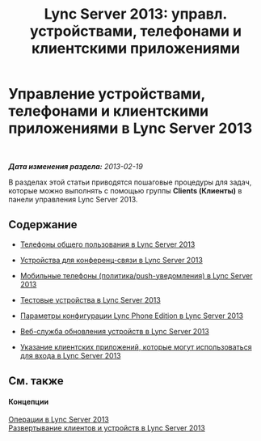 ﻿---
title: "Lync Server 2013: управл. устройствами, телефонами и клиентскими приложениями"
TOCTitle: Управление устройствами, телефонами и клиентскими приложениями
ms:assetid: 7c52ecc7-e0f6-4684-9fe8-ba45437a08e0
ms:mtpsurl: https://technet.microsoft.com/ru-ru/library/Gg521021(v=OCS.15)
ms:contentKeyID: 49310275
ms.date: 05/19/2016
mtps_version: v=OCS.15
ms.translationtype: HT
---

# Управление устройствами, телефонами и клиентскими приложениями в Lync Server 2013

 

_**Дата изменения раздела:** 2013-02-19_

В разделах этой статьи приводятся пошаговые процедуры для задач, которые можно выполнять с помощью группы **Clients (Клиенты)** в панели управления Lync Server 2013.

## Содержание

  - [Телефоны общего пользования в Lync Server 2013](lync-server-2013-common-area-phones.md)

  - [Устройства для конференц-связи в Lync Server 2013](lync-server-2013-conferencing-devices.md)

  - [Мобильные телефоны (политика/push-уведомления) в Lync Server 2013](lync-server-2013-mobile-phones-policy-push-notification.md)

  - [Тестовые устройства в Lync Server 2013](lync-server-2013-test-devices.md)

  - [Параметры конфигурации Lync Phone Edition в Lync Server 2013](lync-server-2013-lync-phone-edition-configuration-settings.md)

  - [Веб-служба обновления устройств в Lync Server 2013](lync-server-2013-device-update-web-service.md)

  - [Указание клиентских приложений, которые могут использоваться для входа в Lync Server 2013](lync-server-2013-specifying-the-client-applications-that-can-be-used-to-log-on-to-lync-server-2013.md)

## См. также

#### Концепции

[Операции в Lync Server 2013](lync-server-2013-operations.md)  
[Развертывание клиентов и устройств в Lync Server 2013](lync-server-2013-deploying-clients-and-devices.md)

